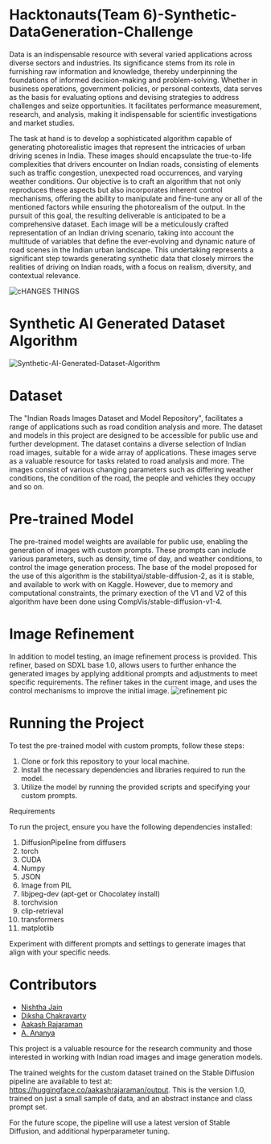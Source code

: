 # Hacktonauts(Team 6)-Synthetic-DataGeneration-Challenge

Data is an indispensable resource with several varied applications across diverse sectors and industries. Its significance stems from its role in furnishing raw information and knowledge, thereby underpinning the foundations of informed decision-making and problem-solving. Whether in business operations, government policies, or personal contexts, data serves as the basis for evaluating options and devising strategies to address challenges and seize opportunities. It facilitates performance measurement, research, and analysis, making it indispensable for scientific investigations and market studies.


The task at hand is to develop a sophisticated algorithm capable of generating photorealistic images that represent the intricacies of urban driving scenes in India. These images should encapsulate the true-to-life complexities that drivers encounter on Indian roads, consisting of elements such as traffic congestion, unexpected road occurrences, and varying weather conditions. Our objective is to craft an algorithm that not only reproduces these aspects but also incorporates inherent control mechanisms, offering the ability to manipulate and fine-tune any or all of the mentioned factors while ensuring the photorealism of the output. In the pursuit of this goal, the resulting deliverable is anticipated to be a comprehensive dataset. Each image will be a meticulously crafted representation of an Indian driving scenario, taking into account the multitude of variables that define the ever-evolving and dynamic nature of road scenes in the Indian urban landscape. This undertaking represents a significant step towards generating synthetic data that closely mirrors the realities of driving on Indian roads, with a focus on realism, diversity, and contextual relevance.

![cHANGES THINGS](https://github.com/diksha-ashkid/Hacktonauts-Synthetic-AI-Generated-Dataset-Algorithm/assets/89176434/6dc815aa-17ed-4d04-a0b5-3a5eca6d0182)

# Synthetic AI Generated Dataset Algorithm
![Synthetic-AI-Generated-Dataset-Algorithm](https://github.com/2002nishthajain/Synthetic-AI-Generated-Dataset-Algorithm/assets/79302868/e0c5011c-36f3-48f0-ab89-03c5f139eb8d)


# Dataset

The "Indian Roads Images Dataset and Model Repository",  facilitates a range of applications such as road condition analysis and more. The dataset and models in this project are designed to be accessible for public use and further development.
The dataset contains a diverse selection of Indian road images, suitable for a wide array of applications. These images serve as a valuable resource for tasks related to road analysis and more. The images consist of various changing parameters such as differing weather conditions, the condition of the road, the people and vehicles they occupy and so on. 


# Pre-trained Model

The pre-trained model weights are available for public use, enabling the generation of images with custom prompts. These prompts can include various parameters, such as density, time of day, and weather conditions, to control the image generation process. The base of the model proposed for the use of this algorithm is the stabilityai/stable-diffusion-2, as it is stable, and available to work with on Kaggle. However, due to memory and computational constraints, the primary exection of the V1 and V2 of this algorithm have been done using CompVis/stable-diffusion-v1-4.

# Image Refinement

In addition to model testing, an image refinement process is provided. This refiner, based on SDXL base 1.0, allows users to further enhance the generated images by applying additional prompts and adjustments to meet specific requirements. The refiner takes in the current image, and uses the control mechanisms to improve the initial image.
![refinement pic](https://github.com/diksha-ashkid/Hacktonauts-Synthetic-AI-Generated-Dataset-Algorithm/assets/89176434/92edf633-f416-4e28-bbf5-8fe048e3f0c4)




# Running the Project

To test the pre-trained model with custom prompts, follow these steps:

1. Clone or fork this repository to your local machine.
2. Install the necessary dependencies and libraries required to run the model.
3. Utilize the model by running the provided scripts and specifying your custom prompts.

Requirements

To run the project, ensure you have the following dependencies installed:

1. DiffusionPipeline from diffusers
2. torch
3. CUDA
4. Numpy
5. JSON
6. Image from PIL
7. libjpeg-dev (apt-get or Chocolatey install)
8. torchvision
9. clip-retrieval
10. transformers
12. matplotlib

Experiment with different prompts and settings to generate images that align with your specific needs.

# Contributors
 * [Nishtha Jain](https://github.com/2002nishthajain)
 * [Diksha Chakravarty](https://github.com/diksha-ashkid)
 * [Aakash Rajaraman](https://github.com/aakashrajaraman)
 * [A. Ananya](https://github.com/Annie-09)

This project is a valuable resource for the research community and those interested in working with Indian road images and image generation models.

The trained weights for the custom dataset trained on the Stable Diffusion pipeline are available to test at: https://huggingface.co/aakashrajaraman/output. This is the version 1.0, trained on just a small sample of data, and an abstract instance and class prompt set. 

For the future scope, the pipeline will use a latest version of Stable Diffusion, and additional hyperparameter tuning.

